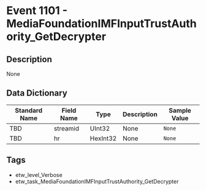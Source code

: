 # Event 1101 - MediaFoundationIMFInputTrustAuthority_GetDecrypter

## Description
None

## Data Dictionary
|Standard Name|Field Name|Type|Description|Sample Value|
|---|---|---|---|---|
|TBD|streamid|UInt32|None|`None`|
|TBD|hr|HexInt32|None|`None`|

## Tags
* etw_level_Verbose
* etw_task_MediaFoundationIMFInputTrustAuthority_GetDecrypter
